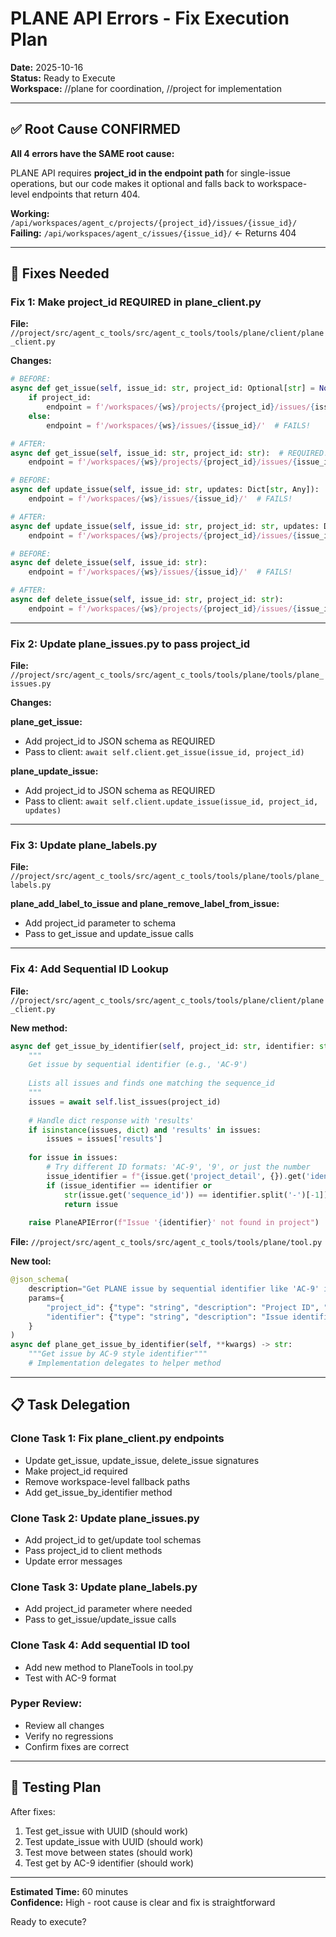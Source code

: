 # PLANE API Errors - Fix Execution Plan

**Date:** 2025-10-16  
**Status:** Ready to Execute  
**Workspace:** //plane for coordination, //project for implementation

---

## ✅ Root Cause CONFIRMED

**All 4 errors have the SAME root cause:**

PLANE API requires **project_id in the endpoint path** for single-issue operations, but our code makes it optional and falls back to workspace-level endpoints that return 404.

**Working:** `/api/workspaces/agent_c/projects/{project_id}/issues/{issue_id}/`  
**Failing:** `/api/workspaces/agent_c/issues/{issue_id}/` ← Returns 404

---

## 🔧 Fixes Needed

### Fix 1: Make project_id REQUIRED in plane_client.py

**File:** `//project/src/agent_c_tools/src/agent_c_tools/tools/plane/client/plane_client.py`

**Changes:**
```python
# BEFORE:
async def get_issue(self, issue_id: str, project_id: Optional[str] = None):
    if project_id:
        endpoint = f'/workspaces/{ws}/projects/{project_id}/issues/{issue_id}/'
    else:
        endpoint = f'/workspaces/{ws}/issues/{issue_id}/'  # FAILS!

# AFTER:
async def get_issue(self, issue_id: str, project_id: str):  # REQUIRED!
    endpoint = f'/workspaces/{ws}/projects/{project_id}/issues/{issue_id}/'
```

```python
# BEFORE:
async def update_issue(self, issue_id: str, updates: Dict[str, Any]):
    endpoint = f'/workspaces/{ws}/issues/{issue_id}/'  # FAILS!

# AFTER:
async def update_issue(self, issue_id: str, project_id: str, updates: Dict[str, Any]):
    endpoint = f'/workspaces/{ws}/projects/{project_id}/issues/{issue_id}/'
```

```python
# BEFORE:
async def delete_issue(self, issue_id: str):
    endpoint = f'/workspaces/{ws}/issues/{issue_id}/'  # FAILS!

# AFTER:
async def delete_issue(self, issue_id: str, project_id: str):
    endpoint = f'/workspaces/{ws}/projects/{project_id}/issues/{issue_id}/'
```

---

### Fix 2: Update plane_issues.py to pass project_id

**File:** `//project/src/agent_c_tools/src/agent_c_tools/tools/plane/tools/plane_issues.py`

**Changes:**

**plane_get_issue:**
- Add project_id to JSON schema as REQUIRED
- Pass to client: `await self.client.get_issue(issue_id, project_id)`

**plane_update_issue:**
- Add project_id to JSON schema as REQUIRED  
- Pass to client: `await self.client.update_issue(issue_id, project_id, updates)`

---

### Fix 3: Update plane_labels.py

**File:** `//project/src/agent_c_tools/src/agent_c_tools/tools/plane/tools/plane_labels.py`

**plane_add_label_to_issue and plane_remove_label_from_issue:**
- Add project_id parameter to schema
- Pass to get_issue and update_issue calls

---

### Fix 4: Add Sequential ID Lookup

**File:** `//project/src/agent_c_tools/src/agent_c_tools/tools/plane/client/plane_client.py`

**New method:**
```python
async def get_issue_by_identifier(self, project_id: str, identifier: str) -> Dict[str, Any]:
    """
    Get issue by sequential identifier (e.g., 'AC-9')
    
    Lists all issues and finds one matching the sequence_id
    """
    issues = await self.list_issues(project_id)
    
    # Handle dict response with 'results'
    if isinstance(issues, dict) and 'results' in issues:
        issues = issues['results']
    
    for issue in issues:
        # Try different ID formats: 'AC-9', '9', or just the number
        issue_identifier = f"{issue.get('project_detail', {}).get('identifier', '')}-{issue.get('sequence_id', '')}"
        if (issue_identifier == identifier or 
            str(issue.get('sequence_id')) == identifier.split('-')[-1]):
            return issue
    
    raise PlaneAPIError(f"Issue '{identifier}' not found in project")
```

**File:** `//project/src/agent_c_tools/src/agent_c_tools/tools/plane/tool.py`

**New tool:**
```python
@json_schema(
    description="Get PLANE issue by sequential identifier like 'AC-9' instead of UUID",
    params={
        "project_id": {"type": "string", "description": "Project ID", "required": True},
        "identifier": {"type": "string", "description": "Issue identifier (e.g., 'AC-9' or just '9')", "required": True}
    }
)
async def plane_get_issue_by_identifier(self, **kwargs) -> str:
    """Get issue by AC-9 style identifier"""
    # Implementation delegates to helper method
```

---

## 📋 Task Delegation

### Clone Task 1: Fix plane_client.py endpoints
- Update get_issue, update_issue, delete_issue signatures
- Make project_id required
- Remove workspace-level fallback paths
- Add get_issue_by_identifier method

### Clone Task 2: Update plane_issues.py
- Add project_id to get/update tool schemas
- Pass project_id to client methods
- Update error messages

### Clone Task 3: Update plane_labels.py
- Add project_id parameter where needed
- Pass to get_issue/update_issue calls

### Clone Task 4: Add sequential ID tool
- Add new method to PlaneTools in tool.py
- Test with AC-9 format

### Pyper Review:
- Review all changes
- Verify no regressions
- Confirm fixes are correct

---

## 🧪 Testing Plan

After fixes:
1. Test get_issue with UUID (should work)
2. Test update_issue with UUID (should work)
3. Test move between states (should work)
4. Test get by AC-9 identifier (should work)

---

**Estimated Time:** 60 minutes  
**Confidence:** High - root cause is clear and fix is straightforward

Ready to execute?
